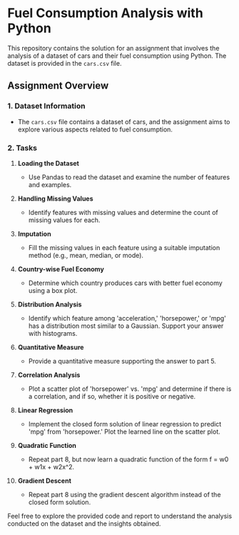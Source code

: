 # Fuel Consumption Analysis with Python

This repository contains the solution for an assignment that involves the analysis of a dataset of cars and their fuel consumption using Python. The dataset is provided in the `cars.csv` file.

## Assignment Overview

### 1. Dataset Information
- The `cars.csv` file contains a dataset of cars, and the assignment aims to explore various aspects related to fuel consumption.

### 2. Tasks

1. **Loading the Dataset**
   - Use Pandas to read the dataset and examine the number of features and examples.

2. **Handling Missing Values**
   - Identify features with missing values and determine the count of missing values for each.

3. **Imputation**
   - Fill the missing values in each feature using a suitable imputation method (e.g., mean, median, or mode).

4. **Country-wise Fuel Economy**
   - Determine which country produces cars with better fuel economy using a box plot.

5. **Distribution Analysis**
   - Identify which feature among 'acceleration,' 'horsepower,' or 'mpg' has a distribution most similar to a Gaussian. Support your answer with histograms.

6. **Quantitative Measure**
   - Provide a quantitative measure supporting the answer to part 5.

7. **Correlation Analysis**
   - Plot a scatter plot of 'horsepower' vs. 'mpg' and determine if there is a correlation, and if so, whether it is positive or negative.

8. **Linear Regression**
   - Implement the closed form solution of linear regression to predict 'mpg' from 'horsepower.' Plot the learned line on the scatter plot.

9. **Quadratic Function**
   - Repeat part 8, but now learn a quadratic function of the form f = w0 + w1x + w2x^2.

10. **Gradient Descent**
    - Repeat part 8 using the gradient descent algorithm instead of the closed form solution.


Feel free to explore the provided code and report to understand the analysis conducted on the dataset and the insights obtained.
